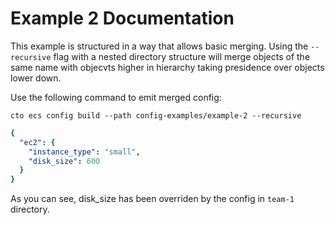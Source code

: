 # Example 2 Documentation

This example is structured in a way that allows basic merging. Using the `--recursive` flag with a nested directory structure will merge objects of the same name with objecvts higher in hierarchy taking presidence over objects lower down.

Use the following command to emit merged config: 

`cto ecs config build --path config-examples/example-2 --recursive` 

```yaml
{
  "ec2": {
    "instance_type": "small",
    "disk_size": 600
  }
}
```

As you can see, disk_size has been overriden by the config in `team-1` directory. 